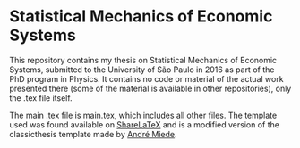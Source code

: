 # Statistical Mechanics of Economic Systems

This repository contains my thesis on Statistical Mechanics of Economic Systems, submitted to the University of São Paulo in 2016 as part of the PhD program in Physics. It contains no code or material of the actual work presented there (some of the material is available in other repositories), only the .tex file itself.

The main .tex file is main.tex, which includes all other files. The template used was found available on [ShareLaTeX](http://www.sharelatex.com) and is a modified version of the classicthesis template made by [André Miede](http://www.miede.de/).
